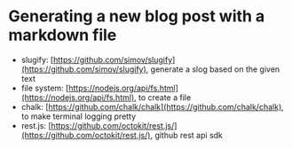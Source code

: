 # Generating a new blog post with a markdown file

* slugify: [https://github.com/simov/slugify](https://github.com/simov/slugify), generate a slog based on the given text
* file system: [https://nodejs.org/api/fs.html](https://nodejs.org/api/fs.html), to create a file
* chalk: [https://github.com/chalk/chalk](https://github.com/chalk/chalk), to make terminal logging pretty
* rest.js: [https://github.com/octokit/rest.js/](https://github.com/octokit/rest.js/), github rest api sdk

